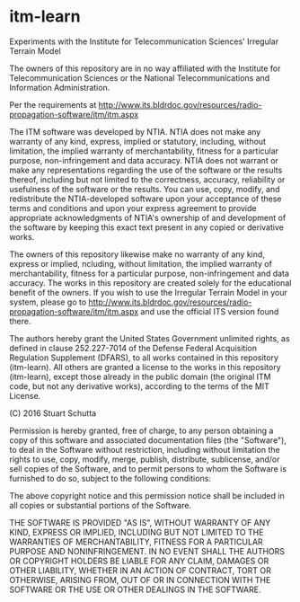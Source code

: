 # itm-learn
Experiments with the Institute for Telecommunication Sciences' Irregular Terrain Model

The owners of this repository are in no way affiliated with the Institute for Telecommunication Sciences or the National Telecommunications and Information Administration.

Per the requirements at http://www.its.bldrdoc.gov/resources/radio-propagation-software/itm/itm.aspx

The ITM software was developed by NTIA. NTIA does not make any warranty of any kind, express, implied or statutory, including, without limitation, the implied warranty of merchantability, fitness for a particular purpose, non-infringement and data accuracy. NTIA does not warrant or make any representations regarding the use of the software or the results thereof, including but not limited to the correctness, accuracy, reliability or usefulness of the software or the results. You can use, copy, modify, and redistribute the NTIA-developed software upon your acceptance of these terms and conditions and upon your express agreement to provide appropriate acknowledgments of NTIA's ownership of and development of the software by keeping this exact text present in any copied or derivative works.

The owners of this repository likewise make no warranty of any kind, express or implied, ncluding, without limitation, the implied warranty of merchantability, fitness for a particular purpose, non-infringement and data accuracy. The works in this repository are created solely for the educational benefit of the owners. If you wish to use the Irregular Terrain Model in your system, please go to http://www.its.bldrdoc.gov/resources/radio-propagation-software/itm/itm.aspx and use the official ITS version found there.

The authors hereby grant the United States Government unlimited rights, as defined in clause 252.227-7014 of the Defense Federal Acquisition Regulation Supplement (DFARS), to all works contained in this repository (itm-learn). All others are granted a license to the works in this repository (itm-learn), except those already in the public domain (the original ITM code, but not any derivative works), according to the terms of the MIT License.

(C) 2016 Stuart Schutta

Permission is hereby granted, free of charge, to any person obtaining a copy of this software and associated documentation files (the "Software"), to deal in the Software without restriction, including without limitation the rights to use, copy, modify, merge, publish, distribute, sublicense, and/or sell copies of the Software, and to permit persons to whom the Software is furnished to do so, subject to the following conditions:

The above copyright notice and this permission notice shall be included in all copies or substantial portions of the Software.

THE SOFTWARE IS PROVIDED "AS IS", WITHOUT WARRANTY OF ANY KIND, EXPRESS OR IMPLIED, INCLUDING BUT NOT LIMITED TO THE WARRANTIES OF MERCHANTABILITY, FITNESS FOR A PARTICULAR PURPOSE AND NONINFRINGEMENT. IN NO EVENT SHALL THE AUTHORS OR COPYRIGHT HOLDERS BE LIABLE FOR ANY CLAIM, DAMAGES OR OTHER LIABILITY, WHETHER IN AN ACTION OF CONTRACT, TORT OR OTHERWISE, ARISING FROM, OUT OF OR IN CONNECTION WITH THE SOFTWARE OR THE USE OR OTHER DEALINGS IN THE SOFTWARE.
